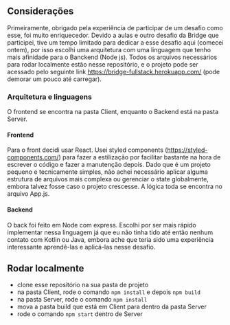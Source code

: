 ## Considerações
  Primeiramente, obrigado pela experiência de participar de um desafio como esse, foi muito enriquecedor. Devido a aulas e outro desafio da Bridge que participei, tive um tempo limitado para dedicar a esse desafio aqui (comecei ontem), por isso escolhi uma arquitetura com uma linguagem que tenho mais afinidade para o Banckend (Node js). Todos os arquivos necessários para rodar localmente estão nesse repositório, e o projeto pode ser acessado pelo seguinte link https://bridge-fullstack.herokuapp.com/ (pode demorar um pouco até carregar).
  
  ### Arquitetura e linguagens
  
  O frontend se encontra na pasta Client, enquanto o Backend está na pasta Server.
  
  #### Frontend
  Para o front decidi usar React. Usei styled components (https://styled-components.com/) para fazer a estilização por facilitar bastante na hora de escrever o código e fazer a manutenção depois. Dado que é um projeto pequeno e tecnicamente simples, não achei necessário aplicar alguma estrutura de arquivos mais complexa ou gerenciar o state globalmente, embora talvez fosse caso o projeto crescesse. A lógica toda se encontra no arquivo App.js.
    
  #### Backend
  O back foi feito em Node com express. Escolhi por ser mais rápido implementar nessa linguagem já que eu não tinha tido até então nenhum contato com Kotlin ou Java, embora ache que teria sido uma experiência interessante aprendê-las e aplicá-las nesse desafio.
    
    
## Rodar localmente

  - clone esse repositório na sua pasta de projeto
  - na pasta Client, rode o comando `npm install` e depois `npm build`
  - na pasta Server, rode o comando `npm install`
  - mova a pasta build que está em Client para dentro da pasta Server
  - rode o comando `npm start` dentro de Server
